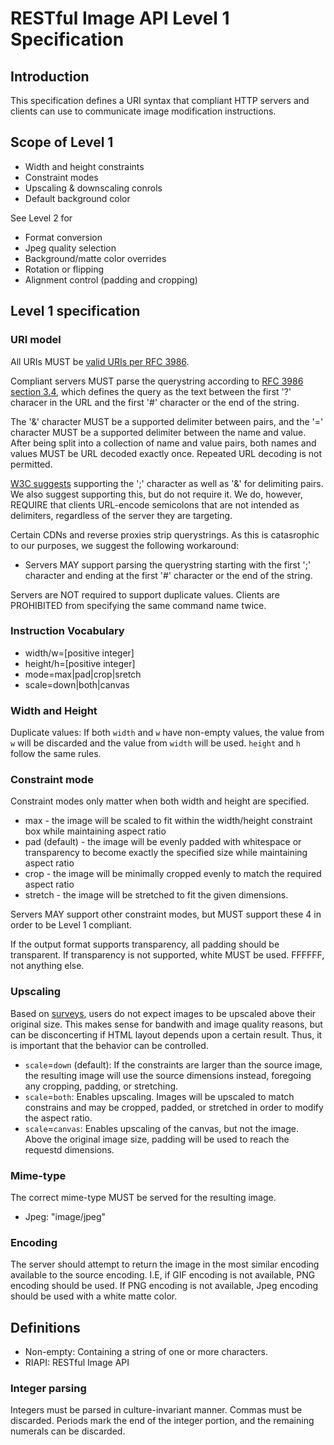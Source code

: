 # RESTful Image API Level 1 Specification

## Introduction

This specification defines a URI syntax that compliant HTTP servers and clients can use to communicate image modification instructions.

## Scope of Level 1

* Width and height constraints
* Constraint modes
* Upscaling & downscaling conrols
* Default background color

See Level 2 for

* Format conversion
* Jpeg quality selection
* Background/matte color overrides
* Rotation or flipping
* Alignment control (padding and cropping)

## Level 1 specification 

### URI model

All URIs MUST be [valid URIs per RFC 3986][1].

Compliant servers MUST parse the querystring according to [RFC 3986 section 3.4][2], which defines the query as the text between the first '?' characer in the URL and the first '#' character or the end of the string.

The '&' character MUST be a supported delimiter between pairs, and the '=' character MUST be a supported delimiter between the name and value. After being split into a collection of name and value pairs, both names and values MUST be URL decoded exactly once. Repeated URL decoding is not permitted.

[W3C suggests][3] supporting the ';' character as well as '&' for delimiting pairs. We also suggest supporting this, but do not require it. We do, however, REQUIRE that clients URL-encode semicolons that are not intended as delimiters, regardless of the server they are targeting. 

Certain CDNs and reverse proxies strip querystrings. As this is catasrophic to our purposes, we suggest the following workaround: 

* Servers MAY support parsing the querystring starting with the first ';' character and ending at the first '#' character or the end of the string. 

Servers are NOT required to support duplicate values. Clients are PROHIBITED from specifying the same command name twice.

### Instruction Vocabulary

* width/w=[positive integer]
* height/h=[positive integer]
* mode=max|pad|crop|sretch
* scale=down|both|canvas

### Width and Height

Duplicate values: If both `width` and `w` have non-empty values, the value from `w` will be discarded and the value from `width` will be used. `height` and `h` follow the same rules.

### Constraint mode

Constraint modes only matter when both width and height are specified.

* max - the image will be scaled to fit within the width/height constraint box while maintaining aspect ratio
* pad (default) - the image will be evenly padded with whitespace or transparency to become exactly the specified size while maintaining aspect ratio
* crop - the image will be minimally cropped evenly to match the required aspect ratio
* stretch - the image will be stretched to fit the given dimensions.

Servers MAY support other constraint modes, but MUST support these 4 in order to be Level 1 compliant.

If the output format supports transparency, all padding should be transparent. If transparency is not supported, white MUST be used. FFFFFF, not anything else.

### Upscaling

Based on [surveys][4], users do not expect images to be upscaled above their original size. This makes sense for bandwith and image quality reasons, but can be disconcerting if HTML layout depends upon a certain result. Thus, it is important that the behavior can be controlled.

* `scale`=`down` (default): If the constraints are larger than the source image, the resulting image will use the source dimensions instead, foregoing any cropping, padding, or stretching.
* `scale`=`both`: Enables upscaling. Images will be upscaled to match constrains and may be cropped, padded, or stretched in order to modify the aspect ratio.
* `scale`=`canvas`: Enables upscaling of the canvas, but not the image. Above the original image size, padding will be used to reach the requestd dimensions.


### Mime-type

The correct mime-type MUST be served for the resulting image. 

* Jpeg: "image/jpeg"

### Encoding

The server should attempt to return the image in the most similar encoding available to the source encoding. I.E, if GIF encoding is not available, PNG encoding should be used. If PNG encoding is not available, Jpeg encoding should be used with a white matte color.

## Definitions

* Non-empty: Containing a string of one or more characters.
* RIAPI: RESTful Image API


### Integer parsing

Integers must be parsed in culture-invariant manner. Commas must be discarded. Periods mark the end of the integer portion, and the remaining numerals can be discarded.

[1]: http://tools.ietf.org/html/rfc3986
[2]: http://tools.ietf.org/html/rfc3986#section-3.4
[3]: http://www.w3.org/TR/1999/REC-html401-19991224/appendix/notes.html#h-B.2.2
[4]: http://imageresizing.net/plugins/defaultsettings



